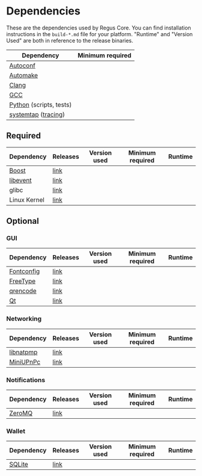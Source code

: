 # Dependencies

These are the dependencies used by Regus Core.
You can find installation instructions in the `build-*.md` file for your platform.
"Runtime" and "Version Used" are both in reference to the release binaries.

| Dependency | Minimum required |
| --- | --- |
| [Autoconf](https://www.gnu.org/software/autoconf/)
| [Automake](https://www.gnu.org/software/automake/)
| [Clang](https://clang.llvm.org)
| [GCC](https://gcc.gnu.org)
| [Python](https://www.python.org) (scripts, tests)
| [systemtap](https://sourceware.org/systemtap/) ([tracing](tracing.md))

## Required

| Dependency | Releases | Version used | Minimum required | Runtime |
| --- | --- | --- | --- | --- |
| [Boost](../depends/packages/boost.mk) | [link](https://www.boost.org/users/download/)
| [libevent](../depends/packages/libevent.mk) | [link](https://github.com/libevent/libevent/releases)
| glibc | [link](https://www.gnu.org/software/libc/)
| Linux Kernel | [link](https://www.kernel.org/)

## Optional

### GUI
| Dependency | Releases | Version used | Minimum required | Runtime |
| --- | --- | --- | --- | --- |
| [Fontconfig](../depends/packages/fontconfig.mk) | [link](https://www.freedesktop.org/wiki/Software/fontconfig/)
| [FreeType](../depends/packages/freetype.mk) | [link](https://freetype.org)
| [qrencode](../depends/packages/qrencode.mk) | [link](https://fukuchi.org/works/qrencode/)
| [Qt](../depends/packages/qt.mk) | [link](https://download.qt.io/official_releases/qt/)

### Networking
| Dependency | Releases | Version used | Minimum required | Runtime |
| --- | --- | --- | --- | --- |
| [libnatpmp](../depends/packages/libnatpmp.mk) | [link](https://github.com/miniupnp/libnatpmp/)
| [MiniUPnPc](../depends/packages/miniupnpc.mk) | [link](https://miniupnp.tuxfamily.org/)

### Notifications
| Dependency | Releases | Version used | Minimum required | Runtime |
| --- | --- | --- | --- | --- |
| [ZeroMQ](../depends/packages/zeromq.mk) | [link](https://github.com/zeromq/libzmq/releases)

### Wallet
| Dependency | Releases | Version used | Minimum required | Runtime |
| --- | --- | --- | --- | --- |
| [SQLite](../depends/packages/sqlite.mk) | [link](https://sqlite.org)
